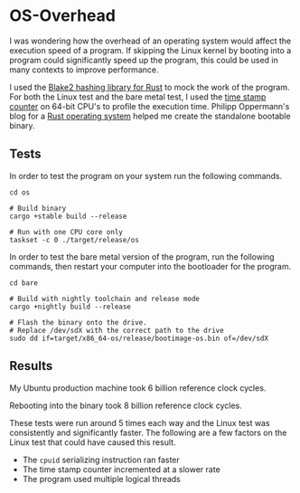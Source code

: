 # OS-Overhead
I was wondering how the overhead of an operating system would affect the execution speed of a program. If skipping the Linux kernel by booting into a program could significantly speed up the program, this could be used in many contexts to improve performance.

I used the [Blake2 hashing library for Rust](https://crates.io/crates/blake2) to mock the work of the program. For both the Linux test and the bare metal test, I used the [time stamp counter](https://en.wikipedia.org/wiki/Time_Stamp_Counter) on 64-bit CPU's to profile the execution time.
Philipp Oppermann's blog for a [Rust operating system](https://os.phil-opp.com/) helped me create the standalone bootable binary.

## Tests
In order to test the program on your system run the following commands.
```
cd os

# Build binary
cargo +stable build --release

# Run with one CPU core only
taskset -c 0 ./target/release/os
```

In order to test the bare metal version of the program, run the following commands, then restart your computer into the bootloader for the program.
```
cd bare

# Build with nightly toolchain and release mode
cargo +nightly build --release

# Flash the binary onto the drive.
# Replace /dev/sdX with the correct path to the drive
sudo dd if=target/x86_64-os/release/bootimage-os.bin of=/dev/sdX
```

## Results
My Ubuntu production machine took 6 billion reference clock cycles.

Rebooting into the binary took 8 billion reference clock cycles.

These tests were run around 5 times each way and the Linux test was consistently and significantly faster. The following are a few factors on the Linux test that could have caused this result.
- The `cpuid` serializing instruction ran faster
- The time stamp counter incremented at a slower rate
- The program used multiple logical threads